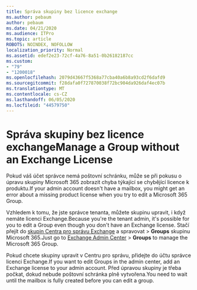 ```yaml
---
title: Správa skupiny bez licence exchange
ms.author: pebaum
author: pebaum
ms.date: 04/21/2020
ms.audience: ITPro
ms.topic: article
ROBOTS: NOINDEX, NOFOLLOW
localization_priority: Normal
ms.assetid: edef2e23-72cf-4a76-8a51-0b26182187cc
ms.custom:
- "79"
- "1200018"
ms.openlocfilehash: 2079d43667f5368a77cba40a6b8a93cd2f6dafd9
ms.sourcegitcommit: f28dafa0f727870038f72bc904da926daf4ec07b
ms.translationtype: MT
ms.contentlocale: cs-CZ
ms.lasthandoff: 06/05/2020
ms.locfileid: "44579750"
---
```

# <a name="manage-a-group-without-an-exchange-license"></a><span data-ttu-id="878ce-102">Správa skupiny bez licence exchange</span><span class="sxs-lookup"><span data-stu-id="878ce-102">Manage a Group without an Exchange License</span></span>

<span data-ttu-id="878ce-103">Pokud váš účet správce nemá poštovní schránku, může se při pokusu o úpravu skupiny Microsoft 365 zobrazit chyba týkající se chybějící licence k produktu.</span><span class="sxs-lookup"><span data-stu-id="878ce-103">If your admin account doesn't have a mailbox, you might get an error about a missing product license when you try to edit a Microsoft 365 Group.</span></span>
  
<span data-ttu-id="878ce-104">Vzhledem k tomu, že jste správce tenanta, můžete skupinu upravit, i když nemáte licenci Exchange.</span><span class="sxs-lookup"><span data-stu-id="878ce-104">Because you're the tenant admin, it's possible for you to edit a Group even though you don't have an Exchange license.</span></span> <span data-ttu-id="878ce-105">Stačí přejít do [skupin Centra pro správu Exchange](https://outlook.office365.com/ecp.aspx) a spravovat \> **Groups** skupinu Microsoft 365.</span><span class="sxs-lookup"><span data-stu-id="878ce-105">Just go to [Exchange Admin Center](https://outlook.office365.com/ecp.aspx) \> **Groups** to manage the Microsoft 365 Group.</span></span>
  
<span data-ttu-id="878ce-106">Pokud chcete skupiny upravit v Centru pro správu, přidejte do účtu správce licenci Exchange.</span><span class="sxs-lookup"><span data-stu-id="878ce-106">If you want to edit Groups in the admin center, add an Exchange license to your admin account.</span></span> <span data-ttu-id="878ce-107">Před úpravou skupiny je třeba počkat, dokud nebude poštovní schránka plně vytvořena.</span><span class="sxs-lookup"><span data-stu-id="878ce-107">You need to wait until the mailbox is fully created before you can edit a group.</span></span>
  